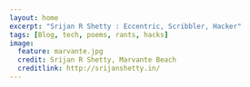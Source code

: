 ```yaml
---
layout: home
excerpt: "Srijan R Shetty : Eccentric, Scribbler, Hacker"
tags: [Blog, tech, poems, rants, hacks]
image:
  feature: marvante.jpg
  credit: Srijan R Shetty, Marvante Beach
  creditlink: http://srijanshetty.in/
---
```

